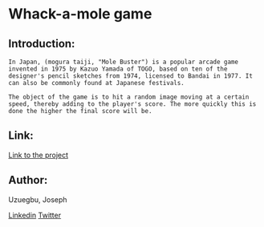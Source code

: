 # Whack-a-mole game
## Introduction:
```
In Japan, (mogura taiji, "Mole Buster") is a popular arcade game invented in 1975 by Kazuo Yamada of TOGO, based on ten of the designer's pencil sketches from 1974, licensed to Bandai in 1977. It can also be commonly found at Japanese festivals.

The object of the game is to hit a random image moving at a certain speed, thereby adding to the player's score. The more quickly this is done the higher the final score will be.
```

## Link:
[Link to the project](https://whack-a-mole123.netlify.app/)

## Author:

Uzuegbu, Joseph

[Linkedin](https://www.linkedin.com/in/joseph-uzuegbu/)
[Twitter](https://twitter.com/JosephUzuegbu)

